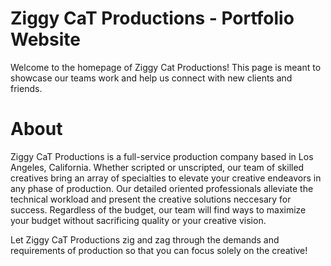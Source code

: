 # Ziggy CaT Productions - Portfolio Website
Welcome to the homepage of Ziggy Cat Productions! This page is meant to showcase our teams work and help us connect with new clients and friends.

# About 
Ziggy CaT Productions is a full-service production company based in Los Angeles, California. Whether scripted or unscripted, our team of skilled creatives bring an array of specialties to elevate your creative endeavors in any phase of production. Our detailed oriented professionals alleviate the technical workload and present the creative solutions neccesary for success. Regardless of the budget, our team will find ways to maximize your budget without sacrificing quality or your creative vision.

Let Ziggy CaT Productions zig and zag through the demands and requirements of production so that you can focus solely on the creative!

# 
